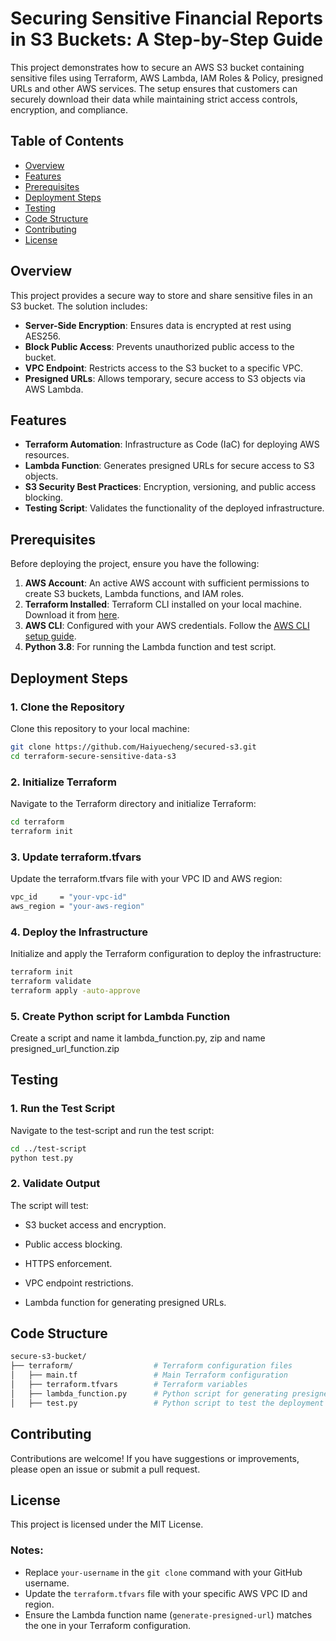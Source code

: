 
# Securing Sensitive Financial Reports in S3 Buckets: A Step-by-Step Guide

This project demonstrates how to secure an AWS S3 bucket containing sensitive files using Terraform, AWS Lambda, IAM Roles & Policy, presigned URLs and other AWS services. The setup ensures that customers can securely download their data while maintaining strict access controls, encryption, and compliance.

## Table of Contents
- [Overview](#overview)
- [Features](#features)
- [Prerequisites](#prerequisites)
- [Deployment Steps](#deployment-steps)
- [Testing](#testing)
- [Code Structure](#code-structure)
- [Contributing](#contributing)
- [License](#license)

## Overview

This project provides a secure way to store and share sensitive files in an S3 bucket. The solution includes:
- **Server-Side Encryption**: Ensures data is encrypted at rest using AES256.
- **Block Public Access**: Prevents unauthorized public access to the bucket.
- **VPC Endpoint**: Restricts access to the S3 bucket to a specific VPC.
- **Presigned URLs**: Allows temporary, secure access to S3 objects via AWS Lambda.

## Features

- **Terraform Automation**: Infrastructure as Code (IaC) for deploying AWS resources.
- **Lambda Function**: Generates presigned URLs for secure access to S3 objects.
- **S3 Security Best Practices**: Encryption, versioning, and public access blocking.
- **Testing Script**: Validates the functionality of the deployed infrastructure.

## Prerequisites

Before deploying the project, ensure you have the following:
1. **AWS Account**: An active AWS account with sufficient permissions to create S3 buckets, Lambda functions, and IAM roles.
2. **Terraform Installed**: Terraform CLI installed on your local machine. Download it from [here](https://www.terraform.io/downloads.html).
3. **AWS CLI**: Configured with your AWS credentials. Follow the [AWS CLI setup guide](https://docs.aws.amazon.com/cli/latest/userguide/cli-configure-quickstart.html).
4. **Python 3.8**: For running the Lambda function and test script.

## Deployment Steps

### 1. Clone the Repository
Clone this repository to your local machine:
```bash
git clone https://github.com/Haiyuecheng/secured-s3.git
cd terraform-secure-sensitive-data-s3
```
### 2. Initialize Terraform
Navigate to the Terraform directory and initialize Terraform:
```bash
cd terraform
terraform init
```
### 3. Update terraform.tfvars
Update the terraform.tfvars file with your VPC ID and AWS region:
```bash
vpc_id     = "your-vpc-id"
aws_region = "your-aws-region"
```
### 4. Deploy the Infrastructure
Initialize and apply the Terraform configuration to deploy the infrastructure:
```bash
terraform init
terraform validate
terraform apply -auto-approve
```
### 5. Create Python script for  Lambda Function
Create a script and name it lambda_function.py, zip and name presigned_url_function.zip


## Testing
### 1. Run the Test Script
Navigate to the test-script and run the test script:
```bash
cd ../test-script
python test.py
```
### 2. Validate Output
The script will test:

- S3 bucket access and encryption.

- Public access blocking.

- HTTPS enforcement.

- VPC endpoint restrictions.

- Lambda function for generating presigned URLs.



## Code Structure
```bash
secure-s3-bucket/
├── terraform/                  # Terraform configuration files
│   ├── main.tf                 # Main Terraform configuration
│   ├── terraform.tfvars        # Terraform variables
│   ├── lambda_function.py      # Python script for generating presigned URLs using Lambda function
│   ├── test.py                 # Python script to test the deployment
```


## Contributing
Contributions are welcome! If you have suggestions or improvements, please open an issue or submit a pull request.


## License
This project is licensed under the MIT License.


### Notes:
- Replace `your-username` in the `git clone` command with your GitHub username.
- Update the `terraform.tfvars` file with your specific AWS VPC ID and region.
- Ensure the Lambda function name (`generate-presigned-url`) matches the one in your Terraform configuration.
